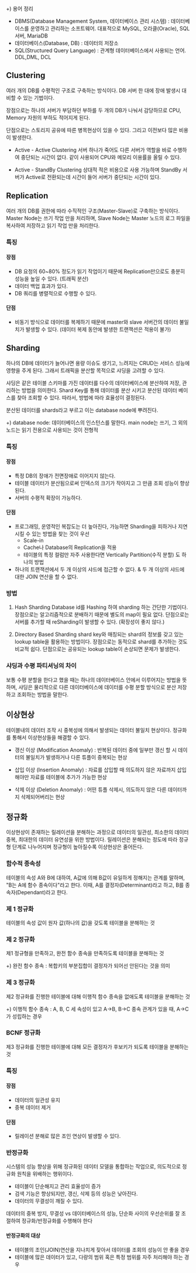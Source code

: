 +) 용어 정리
- DBMS(Database Management System, 데이터베이스 관리 시스템) : 데이터베이스를 운영하고 관리하는 소프트웨어. 대표적으로 MySQL, 오라클(Oracle), SQL 서버, MariaDB 
- 데이터베이스(Database, DB) : 데이터의 저장소
- SQL(Structured Query Language) : 관계형 데이터베이스에서 사용되는 언어. DDL,DML, DCL

## Clustering
여러 개의 DB를 수평적인 구조로 구축하는 방식이다. DB 서버 한 대에 장애 발생시 대비할 수 있는 기법이다. 

장점으로는 하나의 서버가 부담하던 부하를 두 개의 DB가 나눠서 감당하므로 CPU, Memory 자원의 부하도 적어지게 된다.

단점으로는 스토리지 공유에 따른 병목현상이 있을 수 있다. 그리고 이전보다 많은 비용이 발생한다.

- Active - Active Clustering
서버 하나가 죽어도 다른 서버가 역할을 바로 수행하여 중단되는 시간이 없다. 같이 사용되어 CPU와 메모리 이용률을 올릴 수 있다.

- Active - StandBy Clustering
상대적 적은 비용으로 사용 가능하며 StandBy 서버가 Active로 전환되는데 시간이 들어 서버가 중단되는 시간이 있다.

## Replication
여러 개의 DB를 권한에 따라 수직적인 구조(Master-Slave)로 구축하는 방식이다.
Master Node는 쓰기 작업 만을 처리하며, Slave Node는 Master 노드의 로그 파일을 복사하여 저장하고 읽기 작업 만을 처리한다.

### 특징

#### 장점
- DB 요청의 60~80% 정도가 읽기 작업이기 때문에 Replication만으로도 충분히 성능을 높일 수 있다. (트래픽 분산)
- 데이터 백업 효과가 있다.
- DB 쿼리를 병렬적으로 수행할 수 있다.

#### 단점
- 비동기 방식으로 데이터를 복제하기 때문에 master와 slave 서버간의 데이터 불일치가 발생할 수 있다. (데이터 복제  동안에 발생한 트랜잭션은 적용이 불가)

## Sharding
하나의 DB에 데이터가 늘어나면 용량 이슈도 생기고, 느려지는 CRUD는 서비스 성능에 영향을 주게 된다. 그래서 트래픽을 분산할 목적으로 샤딩을 고려할 수 있다.

샤딩은 같은 테이블 스키마를 가진 데이터를 다수의 데이터베이스에 분산하여 저장, 관리하는 방법을 의미한다. Shard Key를 통해 데이터를 분산 시키고 분산된 데이터 베이스를 찾아 조회할 수 있다. 따라서, 방법에 따라 효율성이 결정된다.

분산된 데이터를 shards라고 부르고 이는 database node에 뿌려진다.

+) database node: 데이터베이스의 인스턴스를 말한다. main node는 쓰기, 그 외의 노드는 읽기 전용으로 사용되는 것이 전형적

### 특징

#### 장점

- 특정 DB의 장애가 전면장애로 이어지지 않는다.
- 테이블 데이터가 분산됨으로써 인덱스의 크기가 작아지고 그 만큼 조회 성능이 향상된다.
- 서버의 수평적 확장이 가능하다.

#### 단점
- 프로그래밍, 운영적인 복잡도는 더 높아진다, 가능하면 Sharding을 피하거나 지연시킬 수 있는 방법을 찾는 것이 우선
  - Scale-in
  - Cache나 Database의 Replication을 적용
  - 테이블의 특정 컬럼만 자주 사용한다면 Vertically Partition(수직 분할) 도 하나의 방법
- 하나의 트랜잭션에서 두 개 이상의 샤드에 접근할 수 없다. & 두 개 이상의 샤드에 대한 JOIN 연산을 할 수 없다. 

### 방법

1. Hash Sharding
Database id를 Hashing 하여 sharding 하는 간단한 기법이다. 장점으로는 알고리즘적으로 분배하기 때문에 별도의 map이 필요 없다. 단점으로는 서버를 추가할 때 reSharding이 발생할 수 있다. (확장성이 좋지 않다.)

2. Directory Based Sharding
shard key와 매칭되는 shard의 정보를 갖고 있는 lookup table을 활용하는 방법이다. 장점으로는 동적으로 shard를 추가하는 것도 비교적 쉽다. 단점으로는 공유되는 lookup table이 손상되면 문제가 발생한다.

### 샤딩과 수평 파티셔닝의 차이
보통 수평 분할을 한다고 했을 때는 하나의 데이터베이스 안에서 이루어지는 방법을 뜻하며, 샤딩은 물리적으로 다른 데이터베이스에 데이터를 수평 분할 방식으로 분산 저장하고 조회하는 방법을 말한다.

## 이상현상
테이블내의 데이터 조작 시 중복성에 의해서 발생되는 데이터 불일치 현상이다. 정규화를 통해서 이상현상들을 해결할 수 있다. 

- 갱신 이상 (Modification Anomaly) : 반복된 데이터 중에 일부만 갱신 할 시 데이터의 불일치가 발생하거나 다른 튜플이 중복되는 현상

- 삽입 이상 (Insertion Anomaly) : 자료를 삽입할 때 의도하지 않은 자료까지 삽입해야만 자료를 테이블에 추가가 가능한 현상

- 삭제 이상 (Deletion Anomaly) : 어떤 튜플 삭제시, 의도하지 않은 다른 데이터까지 삭제되어버리는 현상


## 정규화
이상현상이 존재하는 릴레이션을 분해하는 과정으로 데이터의 일관성, 최소한의 데이터 중복, 최대한의 데이터 유연성을 위한 방법이다. 릴레이션은 분해되는 정도에 따라 정규형 단계로 나누어지며 정규형이 높아질수록 이상현상은 줄어든다.

### 함수적 종속성
테이블의 속성 A와 B에 대하여, A값에 의해 B값이 유일하게 정해지는 관계를 말하며, "B는 A에 함수 종속이다"라고 한다.
이때, A를 결정자(Determinant)라고 하고, B를 종속자(Dependant)라고 한다. 


### 제 1 정규화
테이블의 속성 값이 원자 값(하나의 값)을 갖도록 테이블을 분해하는 것

### 제 2 정규화
제1 정규형을 만족하고, 완전 함수 종속을 만족하도록 테이블을 분해하는 것

+) 완전 함수 종속 : 복합키의 부분집합이 결정자가 되어선 안된다는 것을 의미

### 제 3 정규화
제2 정규화를 진행한 테이블에 대해 이행적 함수 종속을 없애도록 테이블을 분해하는 것

+) 이행적 함수 종속 : A, B, C 세 속성이 있고 A→B, B→C 종속 관계가 있을 때, A→C가 성립하는 경우


### BCNF 정규화
제3 정규화를 진행한 테이블에 대해 모든 결정자가 후보키가 되도록 테이블을 분해하는 것


### 특징

#### 장점
- 데이터의 일관성 유지
- 중복 데이터 제거

#### 단점
- 릴레이션 분해로 많은 조인 연상이 발생할 수 있다.


### 반정규화
시스템의 성능 향상을 위해 정규화된 데이터 모델을 통합하는 작업으로, 의도적으로 정규화 원칙을 위배하는 행위이다. 

- 테이블이 단순해지고 관리 효율성이 증가
- 검색 기능은 향상되지만, 갱신, 삭제 등의 성능은 낮아진다.
- 데이터의 무결성이 깨질 수 있다.

데이터의 중복 방지, 무결성 vs 데이터베이스의 성능, 단순화 사이의 우선순위를 잘 조절하여 정규화/반정규화를 수행해야 한다

#### 반정규화의 대상
- 테이블의 조인(JOIN)연산을 지나치게 잦아서 데이터를 조회의 성능이 안 좋을 경우
- 테이블에 많은 데이터가 있고, 다량의 범위 혹은 특정 범위를 자주 처리해야 하는 경우




